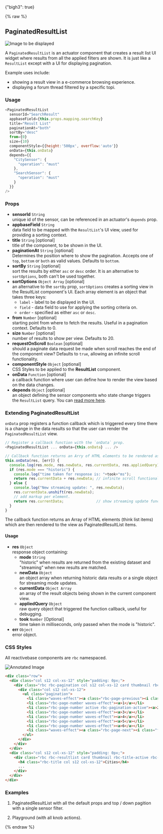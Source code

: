 {"bigh3": true}

{% raw %}

## PaginatedResultList

![Image to be displayed](https://i.imgur.com/s2VIShU.png)

A `PaginatedResultList` is an actuator component that creates a result list UI widget where results from all the applied filters are shown. It is just like a `ResultList` except with a UI for displaying pagination.

Example uses include:

* showing a result view in a e-commerce browsing experience.
* displaying a forum thread filtered by a specific topi.

### Usage

```js
<PaginatedResultList
  sensorId="SearchResult"
  appbaseField={this.props.mapping.searchKey}
  title="Result List"
  paginationAt="both"
  sortBy="desc"
  from={0}
  size={10}
  componentStyle={{height:'500px', overflow:'auto'}}
  onData={this.onData}
  depends={{
    "CitySensor": {
      "operation": "must"
    },
    "SearchSensor": {
      "operation": "must"
    }
  }}
/>
```

### Props

- **sensorId** `String`  
    unique id of the sensor, can be referenced in an actuator's `depends` prop.
- **appbaseField** `String`  
    data field to be mapped with the `ResultList`'s UI view, used for providing a sorting context.
- **title** `String` [optional]  
    title of the component, to be shown in the UI.
- **paginationAt** `String` [optional]  
    Determines the position where to show the pagination. Accepts one of `top`, `bottom` or `both` as valid values. Defaults to `bottom`.
-  **sortBy** `String` [optional]  
    sort the results by either `asc` or `desc` order. It is an alternative to `sortOptions`, both can't be used together.
- **sortOptions** `Object Array` [optional]  
    an alternative to the `sortBy` prop, `sortOptions` creates a sorting view in the ResultList component's UI. Each array element is an object that takes three keys:
    - `label` - label to be displayed in the UI.
    - `field` - data field to use for applying the sorting criteria on.
    - `order` - specified as either `asc` or `desc`.
- **from** `Number` [optional]  
    starting point from where to fetch the results. Useful in a pagination context. Defaults to 0.
- **size** `Number` [optional]  
    number of results to show per view. Defaults to 20.
- **requestOnScroll** `Boolean` [optional]  
    should a paginate data request be made when scroll reaches the end of the component view? Defaults to `true`, allowing an infinite scroll functionality.
- **componentStyle** `Object` [optional]  
    CSS Styles to be applied to the **ResultList** component.
- **onData** `Function` [optional]  
    a callback function where user can define how to render the view based on the data changes.
- **depends** `Object` [optional]  
    an object defining the sensor components who state change triggers the `ResultList` query. You can [read more here](https://appbaseio.github.io/reactive-maps-docs/v1/getting-started/Dependency.html).

### Extending PaginatedResultList

`onData` prop registers a function callback which is triggered every time there is a change in the data results so that the user can render the `PaginatedResultList` view.

```js
// Register a callback function with the `onData` prop.
<PaginatedResultList ... onData={this.onData} ... />

// Callback function returns an Arry of HTML elements to be rendered as PaginatedResultList items.
this.onData(res, [err]) {
  console.log(res.mode, res.newData, res.currentData, res.appliedQuery);
  if (res.mode === "historic") {
    console.log("time taken for response is: "+took+"ms");
    return res.currentData + res.newData; // infinite scroll functionality
  } else {
    console.log("New streaming update: ", res.newData);
    res.currentData.unshift(res.newData);
    // add markup per element.
    return res.currentData;               // show streaming update functionality
  }
}
```

The callback function returns an Array of HTML elements (think list items) which are then rendered to the view as PaginatedResultList items.

#### Usage

- **res** `Object`  
    response object containing:  
    - **mode** `String`  
        "historic" when results are returned from the existing dataset and "streaming" when new results are matched.
    - **newData** `Object`  
        an object array when returning historic data results or a single object for streaming mode updates.
    - **currentData** `Object Array`  
        an array of the result objects being shown in the current component view.
    - **appliedQuery** `Object`  
        raw query object that triggered the function callback, useful for debugging.
    - **took** `Number` [Optional]  
        time taken in milliseconds, only passed when the mode is "historic".
- **err** `Object`  
    error object.

### CSS Styles

All reactivebase components are `rbc` namespaced.

![Annotated Image](https://i.imgur.com/TPP2Zuh.png)

```html
<div class="row">
  <div class="col s12 col-xs-12" style="padding: 0px;">
    <div class="rbc rbc-pagination col s12 col-xs-12 card thumbnail rbc-title-inactive rbc-pagination-top">
      <div class="col s12 col-xs-12">
        <ul class="pagination">
          <li class="waves-effect"><a class="rbc-page-previous"><i class="fa fa-chevron-left"></i></a></li>
          <li class="rbc-page-number waves-effect"><a>1</a></li>
          <li class="rbc-page-number active rbc-pagination-active"><a>2</a></li>
          <li class="rbc-page-number waves-effect"><a>3</a></li>
          <li class="rbc-page-number waves-effect"><a>4</a></li>
          <li class="rbc-page-number waves-effect"><a>5</a></li>
          <li class="rbc-page-number waves-effect"><a>6</a></li>
          <li class="waves-effect"><a class="rbc-page-next"><i class="fa fa-chevron-right"></i></a></li>
        </ul>
      </div>
    </div>
  </div>
  <div class="col s12 col-xs-12" style="padding: 0px;">
    <div class="rbc rbc-resultlist card thumbnail rbc-title-active rbc-sort-inactive" style="max-height: 333px;">
      <h4 class="rbc-title col s12 col-xs-12">Cities</h4>
      ...
    </div>
  </div>
</div>
```

### Examples

1. PaginatedResultList with all the default props and top / down pagition with a single sensor filter.

2. Playground (with all knob actions).

{% endraw %}
